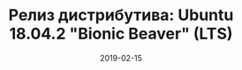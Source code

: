 ---
layout: post
title: "Релиз дистрибутива: Ubuntu 18.04.2 \"Bionic Beaver\" (LTS)"
date: 2019-02-15   
---